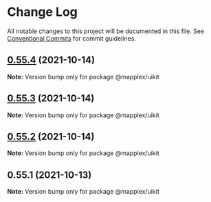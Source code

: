 # Change Log

All notable changes to this project will be documented in this file.
See [Conventional Commits](https://conventionalcommits.org) for commit guidelines.

## [0.55.4](https://github.com/pancakeswap/pancake-toolkit/compare/@mapplex/uikit@0.55.3...@mapplex/uikit@0.55.4) (2021-10-14)

**Note:** Version bump only for package @mapplex/uikit





## [0.55.3](https://github.com/pancakeswap/pancake-toolkit/compare/@mapplex/uikit@0.55.2...@mapplex/uikit@0.55.3) (2021-10-14)

**Note:** Version bump only for package @mapplex/uikit





## [0.55.2](https://github.com/pancakeswap/pancake-toolkit/compare/@mapplex/uikit@0.55.1...@mapplex/uikit@0.55.2) (2021-10-14)

**Note:** Version bump only for package @mapplex/uikit





## 0.55.1 (2021-10-13)

**Note:** Version bump only for package @mapplex/uikit

